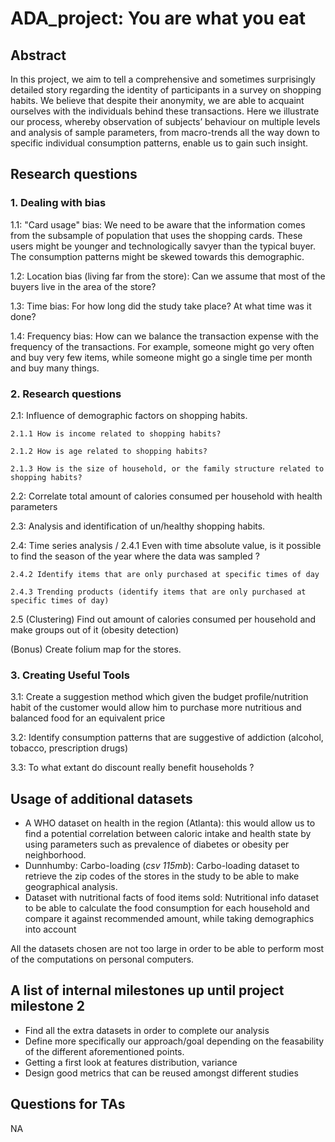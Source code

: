 # ADA_project: You are what you eat

## Abstract

In this project, we aim to tell a comprehensive and sometimes surprisingly detailed story regarding the identity of participants in a survey on shopping habits. We believe that despite their anonymity, we are able to acquaint ourselves with the individuals behind these transactions. Here we illustrate our process, whereby observation of subjects’ behaviour on multiple levels and analysis of sample parameters, from macro-trends all the way down to specific individual consumption patterns, enable us to gain such insight.

## Research questions
### 1. Dealing with bias
  1.1: "Card usage" bias: We need to be aware that the information comes from the subsample of population that uses the shopping cards. These users might be younger and technologically savyer than the typical buyer. The consumption patterns might be skewed towards this demographic.  

  1.2: Location bias (living far from the store): Can we assume that most of the buyers live in the area of the store?

  1.3: Time bias: For how long did the study take place? At what time was it done?

  1.4: Frequency bias: How can we balance the transaction expense with the frequency of the transactions. For example, someone might go very often and buy very few items, while someone might go a single time per month and buy many things.


### 2. Research questions
  2.1: Influence of demographic factors on shopping habits.

    2.1.1 How is income related to shopping habits?

    2.1.2 How is age related to shopping habits?

    2.1.3 How is the size of household, or the family structure related to shopping habits?

  2.2: Correlate total amount of calories consumed per household with health parameters

  2.3: Analysis and identification of un/healthy shopping habits.

  2.4: Time series analysis /
    2.4.1 Even with time absolute value, is it possible to find the season of the year where the data was sampled ?

    2.4.2 Identify items that are only purchased at specific times of day

    2.4.3 Trending products (identify items that are only purchased at specific times of day)

  2.5 (Clustering) Find out amount of calories consumed per household and make groups out of it (obesity detection)

  (Bonus) Create folium map for the stores.  

### 3. Creating Useful Tools
  3.1: Create a suggestion method which given the budget profile/nutrition habit of the customer would allow him to purchase more nutritious and balanced food for an equivalent price

  3.2: Identify consumption patterns that are suggestive of addiction (alcohol, tobacco, prescription drugs)

  3.3: To what extant do discount really benefit households ?


## Usage of additional datasets
- A WHO dataset on health in the region (Atlanta): this would allow us to find a potential correlation between caloric intake and health state by using parameters such as prevalence of diabetes or obesity per neighborhood.
- Dunnhumby: Carbo-loading (_csv 115mb_): Carbo-loading dataset to retrieve the zip codes of the stores in the study to be able to make geographical analysis.
- Dataset with nutritional facts of food items sold: Nutritional info dataset to be able to calculate the food consumption for each household and compare it against recommended amount, while taking demographics into account


All the datasets chosen are not too large in order to be able to perform most of the computations on personal computers.

## A list of internal milestones up until project milestone 2
- Find all the extra datasets in order to complete our analysis
- Define more specifically our approach/goal depending on the feasability of the different aforementioned points.
- Getting a first look at features distribution, variance
- Design good metrics that can be reused amongst different studies

## Questions for TAs
NA
